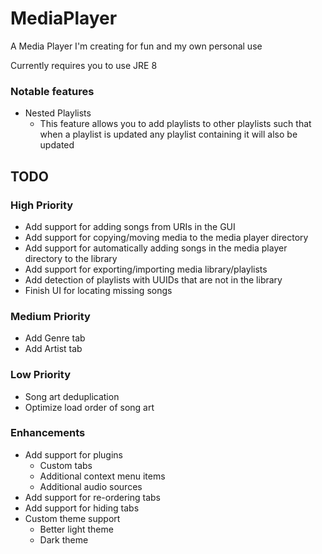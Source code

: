 # MediaPlayer
A Media Player I'm creating for fun and my own personal use

Currently requires you to use JRE 8

### Notable features

- Nested Playlists
  - This feature allows you to add playlists to other playlists such that when a playlist is updated any playlist containing it will also be updated

## TODO

### High Priority
- Add support for adding songs from URIs in the GUI
- Add support for copying/moving media to the media player directory
- Add support for automatically adding songs in the media player directory to the library
- Add support for exporting/importing media library/playlists
- Add detection of playlists with UUIDs that are not in the library
- Finish UI for locating missing songs

### Medium Priority
- Add Genre tab
- Add Artist tab

### Low Priority
- Song art deduplication
- Optimize load order of song art

### Enhancements
- Add support for plugins
  - Custom tabs
  - Additional context menu items
  - Additional audio sources
- Add support for re-ordering tabs
- Add support for hiding tabs
- Custom theme support
  - Better light theme
  - Dark theme